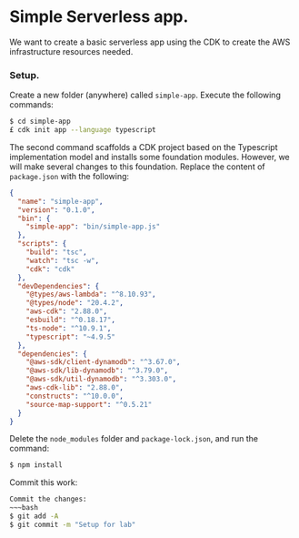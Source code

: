 # Simple Serverless app.

We want to create a basic serverless app using the CDK to create the AWS infrastructure resources needed.

### Setup.

Create a new folder (anywhere) called `simple-app`. Execute the following commands:
~~~bash
$ cd simple-app
£ cdk init app --language typescript
~~~
The second command scaffolds a CDK project based on the Typescript implementation model and installs some foundation modules. However, we will make several changes to this foundation. Replace the content of `package.json` with the following:
~~~json
{
  "name": "simple-app",
  "version": "0.1.0",
  "bin": {
    "simple-app": "bin/simple-app.js"
  },
  "scripts": {
    "build": "tsc",
    "watch": "tsc -w",
    "cdk": "cdk"
  },
  "devDependencies": {
    "@types/aws-lambda": "^8.10.93",
    "@types/node": "20.4.2",
    "aws-cdk": "2.88.0",
    "esbuild": "^0.18.17",
    "ts-node": "^10.9.1",
    "typescript": "~4.9.5"
  },
  "dependencies": {
    "@aws-sdk/client-dynamodb": "^3.67.0",
    "@aws-sdk/lib-dynamodb": "^3.79.0",
    "@aws-sdk/util-dynamodb": "^3.303.0",
    "aws-cdk-lib": "2.88.0",
    "constructs": "^10.0.0",
    "source-map-support": "^0.5.21"
  }
}
~~~
Delete the `node_modules` folder and `package-lock.json`, and run the command:
~~~bash
$ npm install
~~~ 
Commit this work:
~~~bash
Commit the changes:
~~~bash
$ git add -A
$ git commit -m "Setup for lab"
~~~
